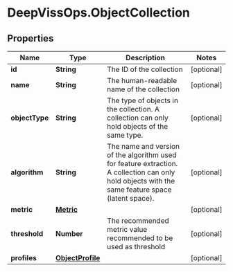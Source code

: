 # DeepVissOps.ObjectCollection

## Properties

Name | Type | Description | Notes
------------ | ------------- | ------------- | -------------
**id** | **String** | The ID of the collection | [optional] 
**name** | **String** | The human-readable name of the collection | [optional] 
**objectType** | **String** | The type of objects in the collection. A collection can only hold objects of the same type. | [optional] 
**algorithm** | **String** | The name and version of the algorithm used for feature extraction. A collection can only hold objects with the same feature space (latent space). | [optional] 
**metric** | [**Metric**](Metric.md) |  | [optional] 
**threshold** | **Number** | The recommended metric value recommended to be used as threshold | [optional] 
**profiles** | [**ObjectProfile**](ObjectProfile.md) |  | [optional] 


